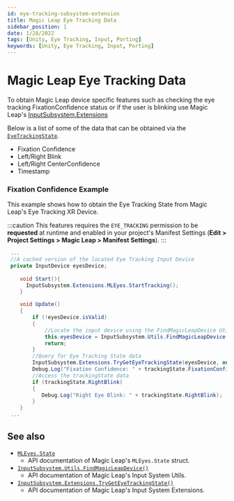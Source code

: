 ```yaml
---
id: eye-tracking-subsystem-extension
title: Magic Leap Eye Tracking Data
sidebar_position: 1
date: 1/28/2022
tags: [Unity, Eye Tracking, Input, Porting]
keywords: [Unity, Eye Tracking, Input, Porting]
---
```


# Magic Leap Eye Tracking Data
To obtain Magic Leap device specific features such as checking the eye tracking FixationConfidence status or if the user is blinking use Magic Leap's [InputSubsystem.Extensions](/versioned_docs/version-22-Feb-2023/unity-api/api/UnityEngine.XR.MagicLeap/InputSubsystem/Extensions/MLEyes/UnityEngine.XR.MagicLeap.InputSubsystem.Extensions.MLEyes.md)

Below is a list of some of the data that can be obtained via the [`EyeTrackingState`](/versioned_docs/version-22-Feb-2023/unity-api/api/UnityEngine.XR.MagicLeap/InputSubsystem/Extensions/MLEyes/UnityEngine.XR.MagicLeap.InputSubsystem.Extensions.MLEyes.State.md).

- Fixation Confidence
- Left/Right Blink
- Left/Right CenterConfidence
- Timestamp

### Fixation Confidence Example

This example shows how to obtain the Eye Tracking State from Magic Leap's Eye Tracking XR Device.

:::caution
This features requires the `EYE_TRACKING` permission to be **requested** at runtime and enabled in your project's Manifest Settings (**Edit > Project Settings > Magic Leap > Manifest Settings**).
:::

```csharp
 ...
 //A cached version of the located Eye Tracking Input Device
 private InputDevice eyesDevice;
 
    void Start(){
      InputSubsystem.Extensions.MLEyes.StartTracking();
    }

    void Update()
    {
        if (!eyesDevice.isValid)
        {
            //Locate the input device using the FindMagicLeapDevice Util
            this.eyesDevice = InputSubsystem.Utils.FindMagicLeapDevice(InputDeviceCharacteristics.EyeTracking | InputDeviceCharacteristics.TrackedDevice);
            return;
        }
        //Query for Eye Tracking State data
        InputSubsystem.Extensions.TryGetEyeTrackingState(eyesDevice, out MLEyes.State trackingState);
        Debug.Log("Fixation Confidence: " + trackingState.FixationConfidence);
        //Access the trackingState data
        if (trackingState.RightBlink)
        {
           Debug.Log("Right Eye Blink: " + trackingState.RightBlink);
        }
    }
 ...
```

## See also

- [`MLEyes.State`](/versioned_docs/version-22-Feb-2023/unity-api/api/UnityEngine.XR.MagicLeap/InputSubsystem/Extensions/MLEyes/UnityEngine.XR.MagicLeap.InputSubsystem.Extensions.MLEyes.State.md)
  - API documentation of Magic Leap's `MLEyes.State` struct.
- [`InputSubsystem.Utils.FindMagicLeapDevice()`](/versioned_docs/version-22-Feb-2023/unity-api/api/UnityEngine.XR.MagicLeap/InputSubsystem/UnityEngine.XR.MagicLeap.InputSubsystem.Utils.md)
  - API documentation of Magic Leap's Input System Utils.
- [`InputSubsystem.Extensions.TryGetEyeTrackingState()`](/versioned_docs/version-22-Feb-2023/unity-api/api/UnityEngine.XR.MagicLeap/InputSubsystem/Extensions/UnityEngine.XR.MagicLeap.InputSubsystem.Extensions.md)
  - API documentation of Magic Leap's Input System Extensions.


